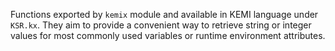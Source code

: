 Functions exported by `kemix` module and available in KEMI language under
`KSR.kx`. They aim to provide a convenient way to retrieve string or integer
values for most commonly used variables or runtime environment attributes.
